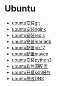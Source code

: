 <!-- # 通用
- <a href="Linux/common/踢出登陆用户.md">踢出登陆用户</a>
- <a href="Linux/common/Linux连接wifi.md">Linux连接wifi</a>
- <a href="Linux/common/ssh登陆环境变量失效.md">ssh登陆环境变量失效</a>
- <a href="Linux/common/Chrome的SecureShell连接时出现异常.md">Chrome的SecureShell连接时出现异常</a>
- <a href="Linux/common/SSH断开后进程在后台继续运行.md">SSH断开后进程在后台继续运行</a>
- <a href="Linux/common/frp内网穿透.md">frp内网穿透</a>
- <a href="Linux/common/linux查看端口号占用.md">linux查看端口号占用</a>
- <a href="Linux/common/为ls命令设置颜色.md">为ls命令设置颜色</a>
- <a href="Linux/common/配置环境变量.md">配置环境变量</a>

# CentOS
- <a href="Linux/CentOS/centos软件源配置.md">centos软件源配置</a>
- <a href="Linux/CentOS/centos7开启ssh服务.md">centos7开启ssh服务</a>
- <a href="Linux/CentOS/centos7没有ifconfig命令解决办法.md">centos7没有ifconfig命令解决办法</a> -->

# Ubuntu
- [ubuntu安装git](./Linux/Ubuntu/ubuntu安装git.md)
- [ubuntu安装nginx](./Linux/Ubuntu/ubuntu安装nginx.md)
- [ubuntu安装redis](./Linux/Ubuntu/ubuntu安装redis.md)
- [ununtu安装mariadb](./Linux/Ubuntu/ununtu安装mariadb.md)
- [ubuntu配置jdk17](./Linux/Ubuntu/ubuntu配置jdk17.md)
- [ubuntu配置maven](./Linux/Ubuntu/ubuntu配置maven.md)
- [ubuntu安装python3](./Linux/Ubuntu/ubuntu安装python3.md)
- [ubuntu软件源配置](./Linux/Ubuntu/ubuntu软件源配置.md)
- [ubuntu开启ssh服务](./Linux/Ubuntu/ubuntu开启ssh服务.md)
- [ubuntu修改DNS](./Linux/Ubuntu/ubuntu修改DNS.md)

<!-- 
# 工具
- <a href="Linux/工具/grep.md">grep</a>
- <a href="Linux/工具/sed.md">sed</a>
- <a href="Linux/工具/awk.md">awk</a>
- <a href="Linux/工具/tcpdump.md">tcpdump</a>
- <a href="Linux/工具/rz命令与sz命令.md">rz命令与sz命令</a>
- <a href="Linux/vim/vim搜索字符串.md">vim搜索字符串</a>

# Shell
- <a href="Linux/shell/创建和执行脚本.md">创建和执行脚本</a>
- <a href="Linux/shell/变量.md">变量</a>
- <a href="Linux/shell/数学运算.md">数学运算</a>
- <a href="Linux/shell/if.md">if</a>
- <a href="Linux/shell/case.md">case</a>
- <a href="Linux/shell/循环.md">循环</a>
- <a href="Linux/shell/控制台输入.md">控制台输入</a>
- <a href="Linux/shell/函数.md">函数</a> -->
